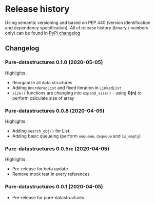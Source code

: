 # Release history

Using semantic versioning and based on PEP 440 (version identification and dependency specification). All of release history (binary / numbers only) can be found in [PyPi changelog](https://pypi.org/project/pure-datastructures/)

## Changelog

### Pure-datastructures 0.1.0 (2020-05-05)
Highlights :

- Reorganize all data structures
- Adding `UnorderedList` and fixed iteration in `LinkedList`
- `size()` functions are changing into `expand_size()` - using **0(n)** to perform calculate size of array

### Pure-datastructures 0.0.8 (2020-04-05)
Highlights :

- Adding `search_obj()` for List.
- Adding basic queueing (perform `enqueue`, `dequeue` and `is_empty`)

### Pure-datastructures 0.0.5rc (2020-04-05)
Highlights :

- Pre-release for beta update
- Remove mock test in every references

### Pure-datastructures 0.0.1 (2020-04-05)
- Pre-release for pure-datastructures
